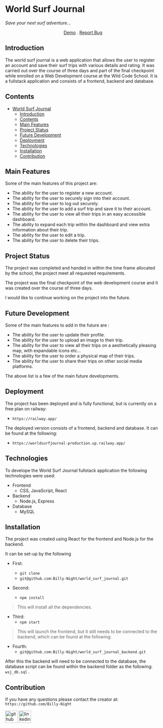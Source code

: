 # World Surf Journal

<!-- <p align="center">
 <img src="https://github.com/Billy-Night/world_surf_journal/blob/main/src/assets/logo1.png" alt="world surf logo" />
</p> -->

 *Save your next surf adventure...*
 
 <p align="center">
  <a href="https://word-surf-journal-frontend.herokuapp.com/">Demo</a> . 
  <a href="https://github.com/Billy-Night/world_surf_journal/issues">Report Bug</a>
 </p>

## Introduction

The world surf journal is a web application that allows the user to register an account and save their surf trips with various details and rating. It was carried out over the course of three days and part of the final checkpoint while enrolled on a Web Development course at the Wild Code School. It is a fullstack application and consists of a frontend, backend and database. 

## Contents

- [World Surf Journal](#world-surf-journal)
  - [Introduction](#introduction)
  - [Contents](#contents)
  - [Main Features](#main-features)
  - [Project Status](#project-status)
  - [Future Development](#future-development)
  - [Deployment](#deployment)
  - [Technologies](#technologies)
  - [Installation](#installation)
  - [Contribution](#contribution)

## Main Features 
Some of the main features of this project are:
 - The ability for the user to register a new account.
 - The ability for the user to securely sign into their account.
 - The ability for the user to log out securely.
 - The ability for the user to add a surf trip and save it to their account.
 - The ability for the user to view all their trips in an easy accessible dashboard.
 - The ability to expand each trip within the dashboard and view extra information about their trip.
 - The ability for the user to edit a trip.
 - The ability for the user to delete their trips.

## Project Status 
The project was completed and handed in within the time frame allocated by the school, the project meet all requested requirements.

The project was the final checkpoint of the web development course and it was created over the course of three days.

I would like to continue working on the project into the future.

## Future Development
Some of the main features to add in the future are :
 - The ability for the user to update their profile.
 - The ability for the user to upload an image to their trip.
 - The ability for the user to view all their trips on a aesthetically pleasing map, with expandable icons etc...
 - The ability for the user to order a physical map of their trips.
 - The ability for the user to share their trips on other social media platforms.

The above list is a few of the main future developments.

## Deployment
The project has been deployed and is fully functional, but is currently on a free plan on railway:
 - `https://railway.app/`

The deployed version consists of a frontend, backend and database. It can be found at the following:

- `https://worldsurfjournal-production.up.railway.app/`

## Technologies

To develope the World Surf Journal fullstack application the following technologies were used:

 - Frontend
   - CSS, JavaScript, React
 - Backend
   - Node.js, Express
 - Database
   - MySQL

## Installation 

The project was created using React for the frontend and Node.js for the backend.

It can be set-up by the following 

 - First:
    - ``` git clone ```
    - ``` git@github.com:Billy-Night/world_surf_journal.git ```

  - Second: 
    - ``` npm install ```

> This will install all the dependencies.
  - Third:
    - ``` npm start ```

> This will launch the frontend, but it still needs to be connected to the backend, which can be found at the following:
  - Fourth:
    - `git@github.com:Billy-Night/world_surf_journal_backend.git`

After this the backend will need to be connected to the database, the database script can be found within the backend folder as the following: `wsj_db.sql` .

## Contribution
If you have any questions please contact the creator at:
`https://github.com/Billy-Night`

[<img src='https://cdn.jsdelivr.net/npm/simple-icons@3.0.1/icons/github.svg' alt='github' height='40'>](https://github.com/Billy-Night)  [<img src='https://static-exp1.licdn.com/sc/h/9wzc6pgtn06j7dubaufd5wbwv' alt='linkedin' height='40'>](https://www.linkedin.com/in/billynightingale)
 